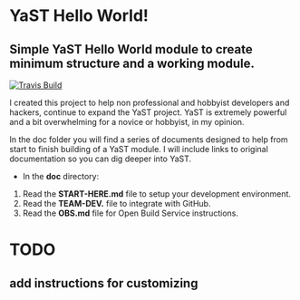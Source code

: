 # YaST Hello World!
## Simple YaST Hello World module to create minimum structure and a working module.
[![Travis Build](https://travis-ci.org/dwbenjamin/yast-hello-world.svg?branch=master)](https://travis-ci.org/github/dwbenjamin/yast-hello-world)

I created this project to help non professional and hobbyist developers and hackers, continue to expand the YaST project. YaST is extremely powerful and a bit overwhelming for a novice or hobbyist, in my opinion.  

In the doc folder you will find a series of documents designed to help from start to finish building of a YaST module.  I will include links to original documentation so you can dig deeper into YaST.  


+ In the **doc** directory:
 1. Read the **START-HERE.md** file to setup your development environment.
 2. Read the **TEAM-DEV.** file to integrate with GitHub.
 3. Read the **OBS.md** file for Open Build Service instructions.


# TODO
## add instructions for customizing

